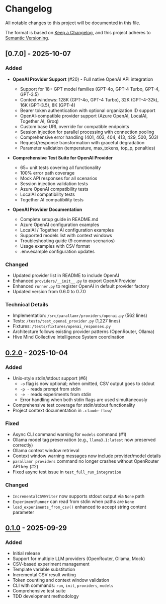 # Changelog

All notable changes to this project will be documented in this file.

The format is based on [Keep a Changelog](https://keepachangelog.com/en/1.0.0/),
and this project adheres to [Semantic Versioning](https://semver.org/spec/v2.0.0.html).

## [0.7.0] - 2025-10-07

### Added
- **OpenAI Provider Support** (#20) - Full native OpenAI API integration
  - Support for 18+ GPT model families (GPT-4o, GPT-4 Turbo, GPT-4, GPT-3.5)
  - Context windows: 128K (GPT-4o, GPT-4 Turbo), 32K (GPT-4-32k), 16K (GPT-3.5), 8K (GPT-4)
  - Bearer token authentication with optional organization ID support
  - OpenAI-compatible provider support (Azure OpenAI, LocalAI, Together AI, Groq)
  - Custom base URL override for compatible endpoints
  - Session injection for parallel processing with connection pooling
  - Comprehensive error handling (401, 403, 404, 413, 429, 500, 503)
  - Request/response transformation with graceful degradation
  - Parameter validation (temperature, max_tokens, top_p, penalties)

- **Comprehensive Test Suite for OpenAI Provider**
  - 65+ unit tests covering all functionality
  - 100% error path coverage
  - Mock API responses for all scenarios
  - Session injection validation tests
  - Azure OpenAI compatibility tests
  - LocalAI compatibility tests
  - Together AI compatibility tests

- **OpenAI Provider Documentation**
  - Complete setup guide in README.md
  - Azure OpenAI configuration examples
  - LocalAI / Together AI configuration examples
  - Supported models list with context windows
  - Troubleshooting guide (9 common scenarios)
  - Usage examples with CSV format
  - .env.example configuration updates

### Changed
- Updated provider list in README to include OpenAI
- Enhanced `providers/__init__.py` to export OpenAIProvider
- Enhanced `runner.py` to register OpenAI in default provider factory
- Updated version from 0.6.0 to 0.7.0

### Technical Details
- Implementation: `/src/parallamr/providers/openai.py` (562 lines)
- Tests: `/tests/test_openai_provider.py` (1,227 lines)
- Fixtures: `/tests/fixtures/openai_responses.py`
- Architecture follows existing provider patterns (OpenRouter, Ollama)
- Hive Mind Collective Intelligence System coordination

## [0.2.0] - 2025-10-04

### Added
- Unix-style stdin/stdout support (#6)
  - `-o` flag is now optional; when omitted, CSV output goes to stdout
  - `-p -` reads prompt from stdin
  - `-e -` reads experiments from stdin
  - Error handling when both stdin flags are used simultaneously
- Comprehensive test coverage for stdin/stdout functionality
- Project context documentation in `.claude-flow/`

### Fixed
- Async CLI command warning for `models` command (#1)
- Ollama model tag preservation (e.g., `llama3.1:latest` now preserved correctly)
- Ollama context window retrieval
- Context window warning messages now include provider/model details
- `parallamr providers` command no longer crashes without OpenRouter API key (#2)
- Fixed async test issue in `test_full_run_integration`

### Changed
- `IncrementalCSVWriter` now supports stdout output via `None` path
- `ExperimentRunner` can read from stdin when paths are `None`
- `load_experiments_from_csv()` enhanced to accept string content parameter

## [0.1.0] - 2025-09-29

### Added
- Initial release
- Support for multiple LLM providers (OpenRouter, Ollama, Mock)
- CSV-based experiment management
- Template variable substitution
- Incremental CSV result writing
- Token counting and context window validation
- CLI with commands: `run`, `init`, `providers`, `models`
- Comprehensive test suite
- TDD development methodology

[0.2.0]: https://github.com/pve/parallamr/compare/v0.1.0...v0.2.0
[0.1.0]: https://github.com/pve/parallamr/releases/tag/v0.1.0
